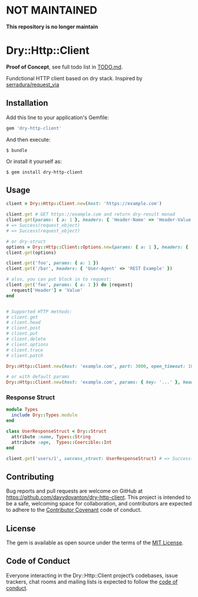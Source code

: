 # NOT MAINTAINED

**This repository is no longer maintain**

# Dry::Http::Client

**Proof of Concept**, see full todo list in [TODO.md](https://github.com/davydovanton/dry-http-client/blob/master/TODO.md).

Fundctional HTTP client based on dry stack. Inspired by [serradura/request_via](https://github.com/serradura/request_via)

## Installation

Add this line to your application's Gemfile:

```ruby
gem 'dry-http-client'
```

And then execute:

    $ bundle

Or install it yourself as:

    $ gem install dry-http-client

## Usage

```ruby
client = Dry::Http::Client.new(host: 'https://example.com')

client.get # GET https://example.com and return dry-result monad
client.get(params: { a: 1 }, headers: { 'Header-Name' => 'Header-Value' })
# => Success(request_object)
# => Success(request_object)

# or dry-struct
options = Dry::Http::Client::Options.new(params: { a: 1 }, headers: { 'Header-Name' => 'Header-Value' })
client.get(options)

client.get('foo', params: { a: 1 })
client.get('/bar', headers: { 'User-Agent' => 'REST Example' })

# also, you can put block in to request:
client.get('foo', params: { a: 1 }) do |request|
  request['Header'] = 'Value'
end


# Supported HTTP methods:
# client.get
# client.head
# client.post
# client.put
# client.delete
# client.options
# client.trace
# client.patch

Dry::Http::Client.new(host: 'example.com', port: 3000, open_timeout: 10, read_timeout: 100)

# or with default params
Dry::Http::Client.new(host: 'example.com', params: { key: '...' }, headers: { 'Header-Name' => 'Header-Value' })
```

### Response Struct
```ruby
module Types
  include Dry::Types.module
end

class UserResponseStruct < Dry::Struct
  attribute :name, Types::String
  attribute :age,  Types::Coercible::Int
end

client.get('users/1', success_struct: UserResponseStruct) # => Success([200, UserResponseStruct.new(name: 'Anton', age: '21')])
```

## Contributing

Bug reports and pull requests are welcome on GitHub at https://github.com/davydovanton/dry-http-client. This project is intended to be a safe, welcoming space for collaboration, and contributors are expected to adhere to the [Contributor Covenant](http://contributor-covenant.org) code of conduct.

## License

The gem is available as open source under the terms of the [MIT License](https://opensource.org/licenses/MIT).

## Code of Conduct

Everyone interacting in the Dry::Http::Client project’s codebases, issue trackers, chat rooms and mailing lists is expected to follow the [code of conduct](https://github.com/[USERNAME]/dry-http-client/blob/master/CODE_OF_CONDUCT.md).

